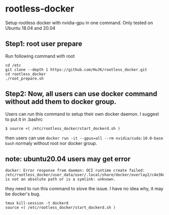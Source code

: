 # rootless-docker
Setup rootless docker with nvidia-gpu in one command.
Only tested on Ubuntu 18.04 and 20.04

Step1: root user prepare
----
Run following command with root
```
cd /etc
git clone --depth 1 https://github.com/HuJK/rootless_docker.git
cd rootless_docker
./root_prepare.sh
``` 

Step2: Now, all users can use docker command without add them to docker group.
----
Users can run this command to setup their own docker daemon. I suggest to put it in .bashrc
```
$ source <( /etc/rootless_docker/start_dockerd.sh )
```

then users can use 
```docker run -it --gpus=all --rm nvidia/cuda:10.0-base bash``` 
normaly without root nor docker group.

note: ubuntu20.04 users may get error
----

```
docker: Error response from daemon: OCI runtime create failed: /etc/rootless_docker/user_data/user/.local/share/docker/overlay2/c4e36d1dd8273cdb5818d21b62d9248ffc02521aa1e6f13e2df11492aef113a4/merged is not an absolute path or is a symlink: unknown.
```
they need to run this command to slove the issue. I have no idea why, it may be docker's bug.
```
tmux kill-session -t dockerd
source <( /etc/rootless_docker/start_dockerd.sh )
```
